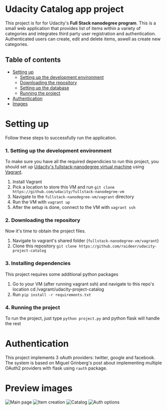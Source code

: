 # Udacity Catalog app project
This project is for for Udacity's **Full Stack nanodegree program**.
This is a small web application that provides list of items within a variety of categories and integrates third party user registration and authentication.
Authenticated users can create, edit and delete items, aswell as create new categories.

## Table of contents
* [Setting up](#setting-up)
  * [Setting up the development environment](#1-setting-up-the-development-environment)
  * [Downloading the repository](#2-downloading-the-repository)
  * [Setting up the database](#3-installing-dependencies)
  * [Running the project](#4-running-the-project)
* [Authentication](#authentication)
* [Images](#preview-images)

# Setting up
Follow these steps to successfully run the application.

### 1. Setting up the development environment
To make sure you have all the required dependicies to run this project, you should set up [Udacity's fullstack-nanodegree virtual machine](https://github.com/udacity/fullstack-nanodegree-vm)
using [Vagrant](https://www.vagrantup.com/).
1. Install Vagrant
2. Pick a location to store this VM and run `git clone https://github.com/udacity/fullstack-nanodegree-vm`
3. Navigate to the `fullstack-nanodegree-vm/vagrant` directory
4. Run the VM with `vagrant up`
5. After the setup is done, connect to the VM with `vagrant ssh`

### 2. Downloading the repository
Now it's time to obtain the project files.
1. Navigate to vagrant's shared folder (`fullstack-nanodegree-vm/vagrant`)
2. Clone this repository `git clone https://github.com/raideer/udacity-project-catalog`

### 3. Installing dependencies
This project requires some additional python packages
1. Go to your VM (after running vagrant ssh) and navigate to this repo's location cd /vagrant/udacity-project-catalog
2. Run `pip install -r requirements.txt`

### 4. Running the project
To run the project, just type `python project.py` and python flask will handle the rest

# Authentication
This project implements 3 oAuth providers: twitter, google and facebook. The system is based on Miguel Grinberg's post about implementing multiple
OAuth2 providers with flask using `rauth` package.

# Preview images
![Main page](https://i.imgur.com/CNbIIud.png)
![Item creation](https://i.imgur.com/IHYN58n.png)
![Catalog](https://i.imgur.com/gEscPHB.png)
![Auth options](https://i.imgur.com/QEpH8ME.png)

